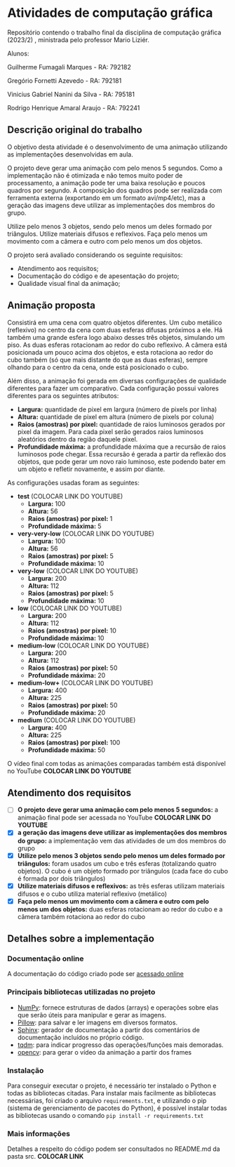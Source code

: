 # Atividades de computação gráfica

Repositório contendo o trabalho final da disciplina de computação gráfica (2023/2) , ministrada pelo professor Mario Liziér.

Alunos: 

Guilherme Fumagali Marques - RA: 792182

Gregório Fornetti Azevedo - RA: 792181

Vinicius Gabriel Nanini da Silva - RA: 795181

Rodrigo Henrique Amaral Araujo - RA: 792241

## Descrição original do trabalho

O objetivo desta atividade é o desenvolvimento de uma animação utilizando as implementações desenvolvidas em aula.

O projeto deve gerar uma animação com pelo menos 5 segundos. Como a implementação não é otimizada e não temos muito poder de processamento, a animação pode ter uma baixa resolução e poucos quadros por segundo. A composição dos quadros pode ser realizada com ferramenta externa (exportando em um formato avi/mp4/etc), mas a geração das imagens deve utilizar as implementações dos membros do grupo.

Utilize pelo menos 3 objetos, sendo pelo menos um deles formado por triângulos. Utilize materiais difusos e reflexivos. Faça pelo menos um movimento com a câmera e outro com pelo menos um dos objetos.

O projeto será avaliado considerando os seguinte requisitos:
- Atendimento aos requisitos;
- Documentação do código e de apesentação do projeto;
- Qualidade visual final da animação;

## Animação proposta

Consistirá em uma cena com quatro objetos diferentes. Um cubo metálico (reflexivo) no centro da cena com duas esferas difusas próximos a ele. Há também uma grande esfera logo abaixo desses três objetos, simulando um piso. As duas esferas rotacionam ao redor do cubo reflexivo. A câmera está posicionada um pouco acima dos objetos, e esta rotaciona ao redor do cubo também (só que mais distante do que as duas esferas), sempre olhando para o centro da cena, onde está posicionado o cubo.

Além disso, a animação foi gerada em diversas configurações de qualidade diferentes para fazer um comparativo. Cada configuração possui valores diferentes para os seguintes atributos:

- **Largura:** quantidade de pixel em largura (número de pixels por linha)
- **Altura:** quantidade de pixel em altura (número de pixels por coluna)
- **Raios (amostras) por pixel:** quantidade de raios luminosos gerados por pixel da imagem. Para cada pixel serão gerados raios luminosos aleatórios dentro da região daquele pixel.
- **Profundidade máxima:** a profundidade máxima que a recursão de raios luminosos pode chegar. Essa recursão é gerada a partir da reflexão dos objetos, que pode gerar um novo raio luminoso, este podendo bater em um objeto e refletir novamente, e assim por diante.

As configurações usadas foram as seguintes:

- **test** (COLOCAR LINK DO YOUTUBE)
  - **Largura:** 100
  - **Altura:** 56
  - **Raios (amostras) por pixel:** 1
  - **Profundidade máxima:** 5
- **very-very-low** (COLOCAR LINK DO YOUTUBE)
  - **Largura:** 100
  - **Altura:** 56
  - **Raios (amostras) por pixel:** 5
  - **Profundidade máxima:** 10
- **very-low** (COLOCAR LINK DO YOUTUBE)
  - **Largura:** 200
  - **Altura:** 112
  - **Raios (amostras) por pixel:** 5
  - **Profundidade máxima:** 10
- **low** (COLOCAR LINK DO YOUTUBE)
  - **Largura:** 200
  - **Altura:** 112
  - **Raios (amostras) por pixel:** 10
  - **Profundidade máxima:** 10
- **medium-low** (COLOCAR LINK DO YOUTUBE)
  - **Largura:** 200
  - **Altura:** 112
  - **Raios (amostras) por pixel:** 50
  - **Profundidade máxima:** 20
- **medium-low+** (COLOCAR LINK DO YOUTUBE)
  - **Largura:** 400
  - **Altura:** 225
  - **Raios (amostras) por pixel:** 50
  - **Profundidade máxima:** 20
- **medium** (COLOCAR LINK DO YOUTUBE)
  - **Largura:** 400
  - **Altura:** 225
  - **Raios (amostras) por pixel:** 100
  - **Profundidade máxima:** 50

O vídeo final com todas as animações comparadas também está disponível no YouTube **COLOCAR LINK DO YOUTUBE**

## Atendimento dos requisitos

- [ ] **O projeto deve gerar uma animação com pelo menos 5 segundos:** a animação final pode ser acessada no YouTube **COLOCAR LINK DO YOUTUBE**
- [x] **a geração das imagens deve utilizar as implementações dos membros do grupo:** a implementação vem das atividades de um dos membros do grupo
- [x] **Utilize pelo menos 3 objetos sendo pelo menos um deles formado por triângulos:** foram usados um cubo e três esferas (totalizando quatro objetos). O cubo é um objeto formado por triângulos (cada face do cubo é formada por dois triângulos)
- [x] **Utilize materiais difusos e reflexivos:** as três esferas utilizam materiais difusos e o cubo utiliza material reflexivo (metálico)
- [x] **Faça pelo menos um movimento com a câmera e outro com pelo menos um dos objetos:** duas esferas rotacionam ao redor do cubo e a câmera também rotaciona ao redor do cubo

## Detalhes sobre a implementação

### Documentação online

A documentação do código criado pode ser [acessado online](https://gregoriofornetti.github.io/projeto-cg/docs/_build/html/index.html)

### Principais bibliotecas utilizadas no projeto

- [NumPy](https://numpy.org/): fornece estruturas de dados (arrays) e operações sobre elas que serão úteis para manipular e gerar as imagens.
- [Pillow](https://pypi.org/project/Pillow/): para salvar e ler imagens em diversos formatos.
- [Sphinx](https://www.sphinx-doc.org/pt_BR/master/): gerador de documentação a partir dos comentários de documentação incluídos no próprio código.
- [tqdm](https://tqdm.github.io/): para indicar progresso das operações/funções mais demoradas.
- [opencv](https://opencv.org/): para gerar o vídeo da animação a partir dos frames

### Instalação

Para conseguir executar o projeto, é necessário ter instalado o Python e todas as bibliotecas citadas. Para instalar mais facilmente as bibliotecas necessárias, foi criado o arquivo `requirements.txt`, e utilizando o pip (sistema de gerenciamento de pacotes do Python), é possível instalar todas as bibliotecas usando o comando `pip install -r requirements.txt`

### Mais informações

Detalhes a respeito do código podem ser consultados no README.md da pasta src. **COLOCAR LINK**
